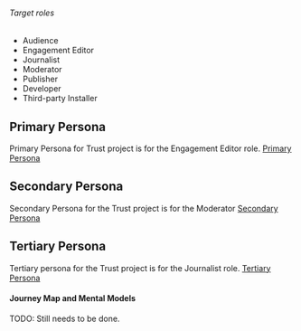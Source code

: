 ###### Target roles

- Audience
- Engagement Editor
- Journalist
- Moderator
- Publisher
- Developer
- Third-party Installer



## Primary Persona
Primary Persona for Trust project is for the Engagement Editor role.
[Primary Persona](primary-persona.md)

## Secondary Persona
Secondary Persona for the Trust project is for the Moderator
[Secondary Persona](secondary-persona.md)

## Tertiary Persona
Tertiary persona for the Trust project is for the Journalist role.
[Tertiary Persona](tertiary-persona.md)




#### Journey Map and Mental Models    
TODO: Still needs to be done.
